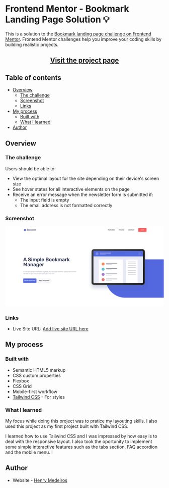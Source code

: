 # Frontend Mentor - Bookmark Landing Page Solution :bulb:

This is a solution to the [Bookmark landing page challenge on Frontend Mentor](https://www.frontendmentor.io/challenges/bookmark-landing-page-5d0b588a9edda32581d29158). Frontend Mentor challenges help you improve your coding skills by building realistic projects.

<h2 align="center"><a href="">Visit the project page</a></h2>

## Table of contents

- [Overview](#overview)
  - [The challenge](#the-challenge)
  - [Screenshot](#screenshot)
  - [Links](#links)
- [My process](#my-process)
  - [Built with](#built-with)
  - [What I learned](#what-i-learned)
- [Author](#author)

## Overview

### The challenge

Users should be able to:

- View the optimal layout for the site depending on their device's screen size
- See hover states for all interactive elements on the page
- Receive an error message when the newsletter form is submitted if:
  - The input field is empty
  - The email address is not formatted correctly

### Screenshot

![](./images/screenshot.png)

### Links

- Live Site URL: [Add live site URL here](https://henrymedeiros.github.io/bookmark/)

## My process

### Built with

- Semantic HTML5 markup
- CSS custom properties
- Flexbox
- CSS Grid
- Mobile-first workflow
- [Tailwind CSS](https://tailwindcss.com/) - For styles

### What I learned

My focus while doing this project was to pratice my layouting skills. I also used this project as my first project built with Tailwind CSS.

I learned how to use Tailwind CSS and I was impressed by how easy is to deal with the responsive layout. I also took the oportunity to implement some simple interactive features such as the tabs section, FAQ accordion and the mobile menu. I

## Author

- Website - [Henry Medeiros](https://www.henrymedeiros.dev/)
